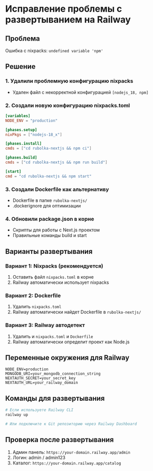 # Исправление проблемы с развертыванием на Railway

## Проблема
Ошибка с nixpacks: `undefined variable 'npm'`

## Решение

### 1. Удалили проблемную конфигурацию nixpacks
- Удален файл с некорректной конфигурацией `[nodejs_18, npm]`

### 2. Создали новую конфигурацию nixpacks.toml
```toml
[variables]
NODE_ENV = "production"

[phases.setup]
nixPkgs = ["nodejs-18_x"]

[phases.install]
cmds = ["cd rubolka-nextjs && npm ci"]

[phases.build]
cmds = ["cd rubolka-nextjs && npm run build"]

[start]
cmd = "cd rubolka-nextjs && npm start"
```

### 3. Создали Dockerfile как альтернативу
- Dockerfile в папке `rubolka-nextjs/`
- .dockerignore для оптимизации

### 4. Обновили package.json в корне
- Скрипты для работы с Next.js проектом
- Правильные команды build и start

## Варианты развертывания

### Вариант 1: Nixpacks (рекомендуется)
1. Оставить файл `nixpacks.toml` в корне
2. Railway автоматически использует nixpacks

### Вариант 2: Dockerfile
1. Удалить `nixpacks.toml`
2. Railway автоматически найдет Dockerfile в `rubolka-nextjs/`

### Вариант 3: Railway автодетект
1. Удалить и `nixpacks.toml` и `Dockerfile`
2. Railway автоматически определит проект как Node.js

## Переменные окружения для Railway
```
NODE_ENV=production
MONGODB_URI=your_mongodb_connection_string
NEXTAUTH_SECRET=your_secret_key
NEXTAUTH_URL=your_railway_domain
```

## Команды для развертывания
```bash
# Если используете Railway CLI
railway up

# Или подключите к Git репозиторию через Railway Dashboard
```

## Проверка после развертывания
1. Админ панель: `https://your-domain.railway.app/admin`
2. Логин: admin / admin123
3. Каталог: `https://your-domain.railway.app/catalog` 